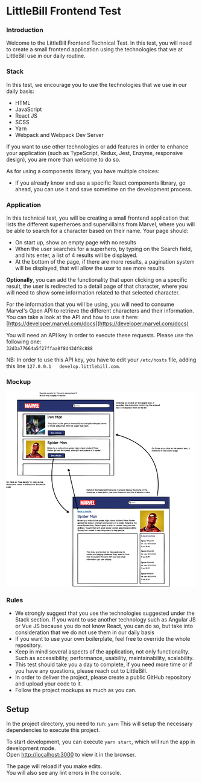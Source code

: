 # LittleBill Frontend Test

### Introduction

Welcome to the LittleBill Frontend Technical Test. In this test, you will need to create a small frontend application using the technologies that we at LittleBill use in our daily routine.

### Stack

In this test, we encourage you to use the technologies that we use in our daily basis:

*   HTML
*   JavaScript
*   React JS
*   SCSS
*   Yarn
*   Webpack and Webpack Dev Server

If you want to use other technologies or add features in order to enhance your application (such as TypeScript, Redux, Jest, Enzyme, responsive design), you are more than welcome to do so.

As for using a components library, you have multiple choices:
- If you already know and use a specific React components library, go ahead, you can use it and save sometime on the development process.

### Application

In this technical test, you will be creating a small frontend application that lists the different superheroes and supervillains from Marvel, where you will be able to search for a character based on their name. Your page should:
- On start up, show an empty page with no results
- When the user searches for a superhero, by typing on the Search field, and hits enter, a list of 4 results will be displayed.
- At the bottom of the page, if there are more results, a pagination system will be displayed, that will allow the user to see more results.

**Optionally**, you can add the functionality that upon clicking on a specific result, the user is redirected to a detail page of that character, where you will need to show some information related to that selected character.

For the information that you will be using, you will need to consume Marvel's Open API to retrieve the different characters and their information. You can take a look at the API and how to use it here:  
[https://developer.marvel.com/docs](https://developer.marvel.com/docs)

You will need an API key in order to execute these requests. Please use the following one:  
`32d3a77664a5f27ffaa0f8d43df8c888`

NB: In order to use this API key, you have to edit your `/etc/hosts` file, adding this line `127.0.0.1   develop.littlebill.com`.

### Mockup

![App mockup](src/Frontend%20Test.png)

### Rules

* We strongly suggest that you use the technologies suggested under the Stack section. If you want to use another technology such as Angular JS or Vue JS because you do not know React, you can do so, but take into consideration that we do not use them in our daily basis
* If you want to use your own boilerplate, feel free to override the whole repository.
* Keep in mind several aspects of the application, not only functionality. Such as accessibility, performance, usability, maintainability, scalability.
* This test should take you a day to complete, if you need more time or if you have any questions, please reach out to LittleBill.
* In order to deliver the project, please create a public GitHub repository and upload your code to it.
* Follow the project mockups as much as you can.

## Setup

In the project directory, you need to run: `yarn`
This will setup the necessary dependencies to execute this project.

To start development, you can execute `yarn start`, which will run the app in development mode.<br />
Open [http://localhost:3000](http://localhost:3000) to view it in the browser.


The page will reload if you make edits.<br />
You will also see any lint errors in the console.
